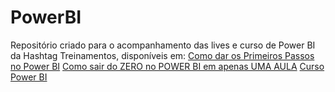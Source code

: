 # PowerBI
Repositório criado para o acompanhamento das lives e curso de Power BI da Hashtag Treinamentos, disponíveis em:
[Como dar os Primeiros Passos no Power BI](https://www.youtube.com/watch?v=MZCtkHBao5M)
[Como sair do ZERO no POWER BI em apenas UMA AULA](https://www.youtube.com/watch?v=UFGe25gydxo)
[Curso Power BI](https://www.youtube.com/playlist?list=PLxjKFMYkZ9OdkcIZVh3vCFfV99o1CHVaX)
